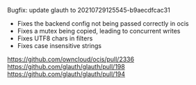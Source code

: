 Bugfix: update glauth to 20210729125545-b9aecdfcac31

* Fixes the backend config not being passed correctly in ocis
* Fixes a mutex being copied, leading to concurrent writes
* Fixes UTF8 chars in filters
* Fixes case insensitive strings

https://github.com/owncloud/ocis/pull/2336
https://github.com/glauth/glauth/pull/198
https://github.com/glauth/glauth/pull/194